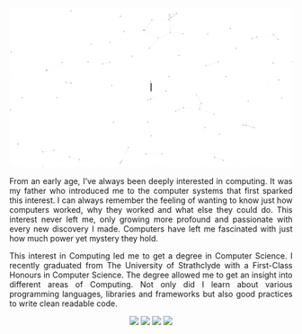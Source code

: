 <div align="center">
    <img alt="GIF" src="https://raw.githubusercontent.com/iamkhattar/iamkhattar/master/iamkhattar.gif" />
</div>

<div style="text-align: justify;">
    <p style="text-align: justify;">From an early age, I’ve always been deeply interested in computing. It was my father who introduced me to the computer systems that first sparked this interest. I can always remember the feeling of wanting to know just how computers worked, why they worked and what else they could do. This interest never left me, only growing more profound and passionate with every new discovery I made. Computers have left me fascinated with just how much power yet mystery they hold.</p>
    <p style="text-align: justify;">This interest in Computing led me to get a degree in Computer Science. I recently graduated from The University of Strathclyde with a First-Class Honours in Computer Science. The degree allowed me to get an insight into different areas of Computing. Not only did I learn about various programming languages, libraries and frameworks but also good practices to write clean readable code.</p>
</div>

<div align="center">
    <a href="https://www.linkedin.com/in/iamkhattar/"><img src="https://img.shields.io/badge/-iamkhattar-blue?style=for-the-badge&logo=Linkedin&logoColor=white&link=https://www.linkedin.com/in/iamkhattar/"></a>
    <a href="https://iamkhattar.github.io/"><img src="https://img.shields.io/badge/-Website-grey?style=for-the-badge&logo=Google+Chrome&logoColor=white&link=https://www.github.com/iamkhattar/"></a>
    <a href="mailto:shivamkhattar1@gmail.com"><img src="https://img.shields.io/badge/-Gmail-red?style=for-the-badge&logo=Gmail&logoColor=white&link=mailto:shivamkhattar1@gmail.com"></a>
    <a href="https://www.github.com/iamkhattar/"><img src="https://img.shields.io/badge/-iamkhattar-black?style=for-the-badge&logo=Github&logoColor=white&link=https://www.github.com/iamkhattar/"></a>
</div>
